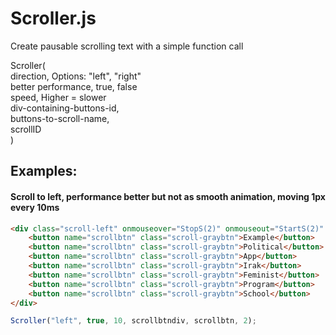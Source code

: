 # Scroller.js

Create pausable scrolling text with a simple function call

Scroller( <br>
direction,              Options: "left", "right" <br>
better performance,               true, false <br>
speed,                            Higher = slower <br>
div-containing-buttons-id, <br>
buttons-to-scroll-name, <br>
scrollID <br>
) <br>


## Examples:


#### Scroll to left, performance better but not as smooth animation, moving 1px every 10ms

```html
<div class="scroll-left" onmouseover="StopS(2)" onmouseout="StartS(2)" id="scrolldiv">
    <button name="scrollbtn" class="scroll-graybtn">Example</button>
    <button name="scrollbtn" class="scroll-graybtn">Political</button>
    <button name="scrollbtn" class="scroll-graybtn">App</button>
    <button name="scrollbtn" class="scroll-graybtn">Irak</button>
    <button name="scrollbtn" class="scroll-graybtn">Feminist</button>
    <button name="scrollbtn" class="scroll-graybtn">Program</button>
    <button name="scrollbtn" class="scroll-graybtn">School</button>
</div>
```
```javascript
Scroller("left", true, 10, scrollbtndiv, scrollbtn, 2);
```
